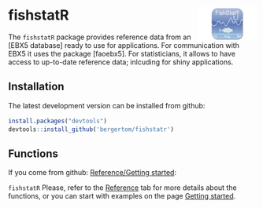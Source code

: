 
# fishstatR <img src="man/figures/FishStat.png" align="right" alt="" width="120" />

The `fishstatR` package provides reference data from an \[EBX5
database\] ready to use for applications. For communication with EBX5 it
uses the package \[faoebx5\]. For statisticians, it allows to have
access to up-to-date reference data; inlcuding for shiny applications.

## Installation

The latest development version can be installed from github:

``` r
install.packages("devtools")
devtools::install_github('bergertom/fishstatr')
```

## Functions

If you come from github: [Reference/Getting
started](s):

`fishstatR` Please, refer to the [Reference](reference/index.html) tab
for more details about the functions, or you can start with examples on
the page [Getting started](articles/fishstat-r.html).
